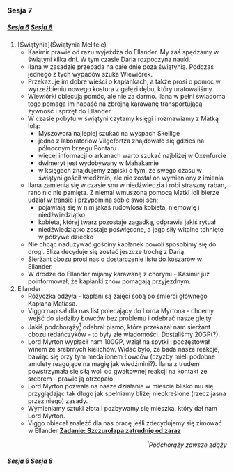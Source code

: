 ### Sesja 7
##### [Sesja 6](#sesja-006) [Sesja 8](#sesja-008)
1. [Świątynia](Świątynia Melitele)
    - Kasimir prawie od razu wyjeżdża do Ellander. My zaś spędzamy w świątyni kilka dni. W tym czasie Daria rozpoczyna nauki.
    - Ilana w zasadzie przepada na całe dnie poza świątynią. Podczas jednego z tych wypadów szuka Wiewiórek.
    - Przekazuje im dobre wieści o kapłankach, a także prosi o pomoc w wyrzeźbieniu nowego kostura z gałęzi dębu, który uratowaliśmy.
    - Wiewiórki obiecują pomóc, ale nie za darmo. Ilana w pełni świadoma tego pomaga im napaść na zbrojną karawanę transportującą żywność i sprzęt do Ellander.
    - W czasie pobytu w świątyni czytamy księgi i rozmawiamy z Matką Iolą:
        - Myszowora najlepiej szukać na wyspach Skellige
        - jedno z laboratoriów Vilgefortza znajdowało się gdzieś na północnym brzegu Pontaru
        - więcej informacji o arkanach warto szukać najbliżej w Oxenfurcie
        - dwimeryt jest wydobywany w Mahakamie
        - w księgach znajdujemy zapiski o tym, że swego czasu w świątyni gościł wiedźmin, ale nie został on wymieniony z imienia
    - Ilana zamienia się w czasie snu w niedźwiedzia i robi straszny raban, rano nic nie pamięta. Z niemal wmuszoną pomocą Matki Ioli bierze udział w transie i przypomina sobie swój sen:
        - pojawiają się w nim jakaś rudowłosa kobieta, niemowlę i niedźwiedziątko
        - kobieta, której twarz pozostaje zagadką, odprawia jakiś rytuał
        - niedźwiedziątko zostaje poświęcone, a jego siły witalne tchnięte w półżywe dziecko
    - Nie chcąc nadużywać gościny kapłanek powoli sposobimy się do drogi. Eliza decyduje się zostać jeszcze trochę z Darią.
    - Sierżant obozu prosi nas o dostarczenie listu do koszarów w Ellander.
    - W drodze do Ellander mijamy karawanę z chorymi - Kasimir już poinformował, że kapłanki znów pomagają przyjezdnym.
2. Ellander
    - Różyczka odżyła - kapłani są zajęci sobą po śmierci głównego Kapłana Matiasa.
    - Viggo napisał dla nas list polecający do Lorda Myrtona - chcemy wejść do siedziby Łowców bez problemu i odebrać nasze glejty.
    - Jakiś podchorąży[<sup>1</sup>](#ad1) odebrał pismo, które przekazał nam sierżant obozu redańczyków - to były złe wiadomości. Dostaliśmy 20GP(?).
    - Lord Myrton wypłacił nam 100GP, wziął na spytki i poczęstował winem ze srebrnych kielichów. Widać było, że bada nasze reakcje, bawiąc się przy tym medalionem Łowców (czyżby mieli podobne amulety reagujące na magię jak wiedźmini?). Ilana z trudem powstrzymała się siłą woli od gwałtownej reakcji na kontakt ze srebrem - prawie ją otrzepało.
    - Lord Myrton pozwala na nasze działanie w mieście blisko mu się przyglądając tak długo jak spełniamy bliżej nieokreślone (rzecz jasna przez niego) zasady.
    - Wymieniamy sztuki złota i pozbywamy się mieszka, który dał nam Lord Myrton.
    - Viggo obiecał znaleźć dla nas pracę jeśli zdecydujemy się zimować w Ellander **[Zadanie: Szczurołapa zatrudnię od zaraz](#z_q8)**
<div align="right"><i><a id='ad1'></a><sup>1</sup>Podchorąży zawsze zdąży</i></div>

##### [Sesja 6](#sesja-006) [Sesja 8](#sesja-008)